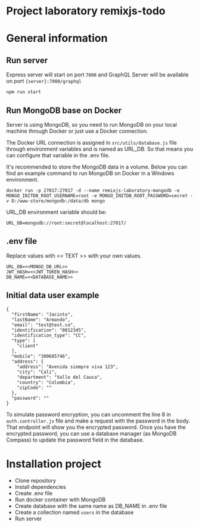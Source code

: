 # Project laboratory remixjs-todo

# General information

## Run server
Express server will start on port ```7000``` and GraphQL Server will be available on port ```{server}:7000/graphql```
```
npm run start
```

## Run MongoDB base on Docker
Server is using MongoDB, so you need to run MongoDB on your local machine through Docker or just use a Docker connection. 

The Docker URL connection is assigned in ```src/utils/database.js``` file through environment variables and is named as
URL_DB. So that means you can configure that variable in the .env file.

It's recommended to store the MongoDB data in a volume. Below you can find an example command to run MongoDB on Docker in a Windows environment.
```
docker run -p 27017:27017 -d --name remixjs-laboratory-mongodb -e MONGO_INITDB_ROOT_USERNAME=root -e MONGO_INITDB_ROOT_PASSWORD=secret -v D:/www-store/mongodb:/data/db mongo
```
URL_DB environment variable should be:

```URL_DB=mongodb://root:secret@localhost:27017/```

## .env file
Replace values with << TEXT >> with your own values.
```
URL_DB=<<MONGO_DB_URL>>
JWT_HASH=<<JWT_TOKEN_HASH>>
DB_NAME=<<DATABASE_NAME>>
```

## Initial data user example
```
{
  "firstName": "Jacinto",
  "lastName": "Armando",
  "email": "test@test.co",
  "identification": "0012345",
  "identification_type": "CC",
  "type": [
    "client"
  ],
  "mobile": "300685746",
  "address": {
    "address": "Avenida siempre viva 123",
    "city": "Cali",
    "department": "Valle del Cauca",
    "country": "Colombia",
    "zipCode": ""
  },
  "password": ""
}
```
To simulate password encryption, you can uncomment the line 8 in ```auth.controller.js``` file and make a request with the password in the body. That endpoint will show you the encrypted password. Once you have the encrypted password, you can use a database manager (as MongoDB Compass) to update the password field in the database.

# Installation project
- Clone repository
- Install dependencies
- Create .env file
- Run docker container with MongoDB
- Create database with the same name as DB_NAME in .env file
- Create a collection named ```users``` in the database
- Run server

